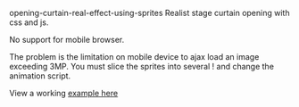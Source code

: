 opening-curtain-real-effect-using-sprites
Realist stage curtain opening with css and js.

No support for mobile browser.

The problem is the limitation on mobile device to ajax load an image exceeding 3MP. You must slice the sprites into several ! and change the animation script.

View a working <a href="http://francescocostantino.info/openCurtain/index.html">example here</a>